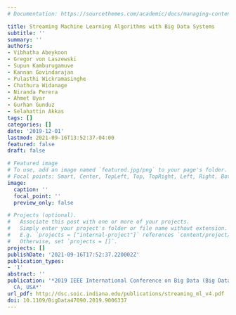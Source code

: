 ```yaml
---
# Documentation: https://sourcethemes.com/academic/docs/managing-content/

title: Streaming Machine Learning Algorithms with Big Data Systems
subtitle: ''
summary: ''
authors:
- Vibhatha Abeykoon
- Gregor von Laszewski
- Supun Kamburugamuve
- Kannan Govindarajan
- Pulasthi Wickramasinghe
- Chathura Widanage
- Niranda Perera
- Ahmet Uyar
- Gurhan Gunduz
- Selahattin Akkas
tags: []
categories: []
date: '2019-12-01'
lastmod: 2021-09-16T13:52:37-04:00
featured: false
draft: false

# Featured image
# To use, add an image named `featured.jpg/png` to your page's folder.
# Focal points: Smart, Center, TopLeft, Top, TopRight, Left, Right, BottomLeft, Bottom, BottomRight.
image:
  caption: ''
  focal_point: ''
  preview_only: false

# Projects (optional).
#   Associate this post with one or more of your projects.
#   Simply enter your project's folder or file name without extension.
#   E.g. `projects = ["internal-project"]` references `content/project/deep-learning/index.md`.
#   Otherwise, set `projects = []`.
projects: []
publishDate: '2021-09-16T17:52:37.220002Z'
publication_types:
- '1'
abstract: ''
publication: '*2019 IEEE International Conference on Big Data (Big Data), Los Angeles,
  CA, USA*'
url_pdf: http://dsc.soic.indiana.edu/publications/streaming_ml_v4.pdf
doi: 10.1109/BigData47090.2019.9006337
---
```

